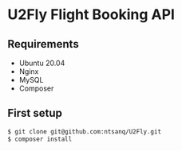# U2Fly Flight Booking API

## Requirements
 - Ubuntu 20.04
 - Nginx
 - MySQL
 - Composer

## First setup
```sh
$ git clone git@github.com:ntsanq/U2Fly.git
$ composer install
```
